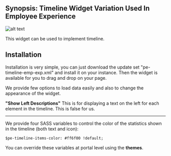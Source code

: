 ## Synopsis: Timeline Widget Variation Used In Employee Experience

![alt text](../images/pe-timeline-emp-exp.png "Timeline Widget")


This widget can be used to implement timeline.

## Installation

Installation is very simple, you can just download the update set "pe-timeline-emp-exp.xml" and install it on your instance. Then the widget is available for you to drag and drop on your page.

We provide few options to load data easily and also to change the appearance of the widget.

**"Show Left Descriptions"** This is for displaying a text on the left for each element in the timeline. This is false for us.

***

We provide four SASS variables to control the color of the statistics shown in the timeline (both text and icon):

`$pe-timeline-items-color: #ff6f00 !default;`

You can override these variables at portal level using the **themes**.
